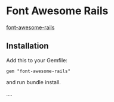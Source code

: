 # Font Awesome Rails

[font-awesome-rails](https://github.com/bokmann/font-awesome-rails)

## Installation

Add this to your Gemfile:

	gem "font-awesome-rails"

and run bundle install.

....
